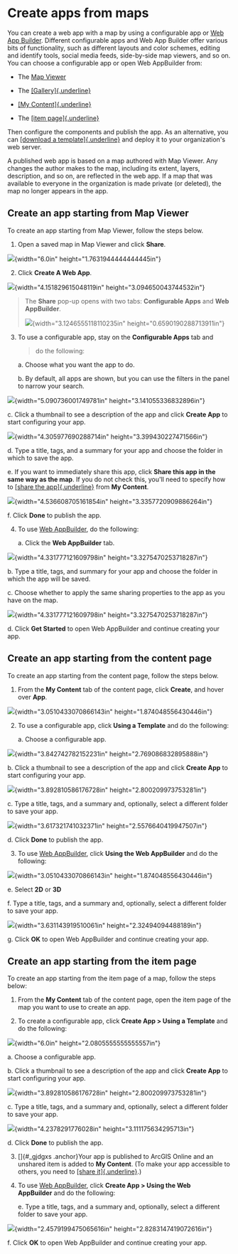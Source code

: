 Create apps from maps
=====================

You can create a web app with a map by using a configurable app or [Web
App Builder](http://links.esri.com/WEBAPPBUILDER). Different
configurable apps and Web App Builder offer various bits of
functionality, such as different layouts and color schemes, editing and
identify tools, social media feeds, side-by-side map viewers, and so on.
You can choose a configurable app or open Web AppBuilder from: 

-   The [Map
    Viewer](http://doc.arcgis.com/en/arcgis-online/create-maps/create-map-apps.htm#ESRI_SECTION1_0A0E43463F304E60B556A670D1CCB6C1)

-   The [[Gallery]{.underline}](http://doc.arcgis.com/en/arcgis-online/create-maps/create-map-apps.htm#ESRI_SECTION1_1308883F68B54B34B2DC6E9461874458)

-   [[My
    Content]{.underline}](http://doc.arcgis.com/en/arcgis-online/create-maps/create-map-apps.htm#ESRI_SECTION1_7E1F85B1D480416692F6A9E8EB8F1ED5)

-   The [[item
    page]{.underline}](http://doc.arcgis.com/en/arcgis-online/create-maps/create-map-apps.htm#ESRI_SECTION1_218B17C716B845F284D12271209D0088)

Then configure the components and publish the app. As an alternative,
you can [[download a
template]{.underline}](http://doc.arcgis.com/en/arcgis-online/create-maps/download-app-templates.htm) and
deploy it to your organization\'s web server.

A published web app is based on a map authored with Map Viewer. Any
changes the author makes to the map, including its extent, layers,
description, and so on, are reflected in the web app. If a map that was
available to everyone in the organization is made private (or deleted),
the map no longer appears in the app.

Create an app starting from Map Viewer
--------------------------------------

To create an app starting from Map Viewer, follow the steps below.

1.  Open a saved map in Map Viewer and click **Share**.

![](How_to_Create_a_Web_App/media/image1.png){width="6.0in"
height="1.7631944444444445in"}

2.  Click **Create A Web App**.

![](How_to_Create_a_Web_App/media/image2.png){width="4.151829615048119in"
height="3.094650043744532in"}

> The **Share** pop-up opens with two tabs: **Configurable
> Apps** and **Web AppBuilder**.
>
> ![](How_to_Create_a_Web_App/media/image3.png){width="3.1246555118110235in"
> height="0.6590190288713911in"}

3.  To use a configurable app, stay on the **Configurable Apps** tab and
    > do the following:

    a.  Choose what you want the app to do.

    b.  By default, all apps are shown, but you can use the filters in
        the panel to narrow your search.

![](How_to_Create_a_Web_App/media/image4.png){width="5.090736001749781in"
height="3.141055336832896in"}

c.  Click a thumbnail to see a description of the app and click **Create
    App** to start configuring your app.

![](How_to_Create_a_Web_App/media/image5.png){width="4.305977690288714in"
height="3.399430227471566in"}

d.  Type a title, tags, and a summary for your app and choose the folder
    in which to save the app.

e.  If you want to immediately share this app, click **Share this app in
    the same way as the map**. If you do not check this, you\'ll need to
    specify how to [[share the
    app]{.underline}](http://doc.arcgis.com/en/arcgis-online/share-maps/share-items.htm) from **My
    Content**.

![](How_to_Create_a_Web_App/media/image6.png){width="4.536608705161854in"
height="3.3357720909886264in"}

f.  Click **Done** to publish the app.

<!-- -->

4.  To use [Web AppBuilder](http://links.esri.com/WEBAPPBUILDER), do the
    following:

    a.  Click the **Web AppBuilder** tab.

![](How_to_Create_a_Web_App/media/image7.png){width="4.331777121609798in"
height="3.3275470253718287in"}

b.  Type a title, tags, and summary for your app and choose the folder
    in which the app will be saved.

c.  Choose whether to apply the same sharing properties to the app as
    you have on the map.

![](How_to_Create_a_Web_App/media/image7.png){width="4.331777121609798in"
height="3.3275470253718287in"}

d.  Click **Get Started** to open Web AppBuilder and continue creating
    your app.

Create an app starting from the content page
--------------------------------------------

To create an app starting from the content page, follow the steps below.

1.  From the **My Content** tab of the content page, click **Create**,
    and hover over **App**.

![](How_to_Create_a_Web_App/media/image8.png){width="3.0510433070866143in"
height="1.874048556430446in"}

2.  To use a configurable app, click **Using a Template** and do the
    following:

    a.  Choose a configurable app.

![](How_to_Create_a_Web_App/media/image9.png){width="3.842742782152231in"
height="2.769086832895888in"}

b.  Click a thumbnail to see a description of the app and click **Create
    App** to start configuring your app.

![](How_to_Create_a_Web_App/media/image10.png){width="3.892810586176728in"
height="2.800209973753281in"}

c.  Type a title, tags, and a summary and, optionally, select a
    different folder to save your app.

![](How_to_Create_a_Web_App/media/image11.png){width="3.617321741032371in"
height="2.5576640419947507in"}

d.  Click **Done** to publish the app.

<!-- -->

3.  To use [Web AppBuilder](http://links.esri.com/WEBAPPBUILDER),
    click **Using the Web AppBuilder** and do the following:

![](How_to_Create_a_Web_App/media/image8.png){width="3.0510433070866143in"
height="1.874048556430446in"}

e.  Select **2D** or **3D**

f.  Type a title, tags, and a summary and, optionally, select a
    different folder to save your app.

![](How_to_Create_a_Web_App/media/image12.png){width="3.631143919510061in"
height="2.32494094488189in"}

g.  Click **OK** to open Web AppBuilder and continue creating your app.

Create an app starting from the item page
-----------------------------------------

To create an app starting from the item page of a map, follow the steps
below:

1.  From the **My Content** tab of the content page, open the item page
    of the map you want to use to create an app.

2.  To create a configurable app, click **Create App \> Using a
    Template** and do the following:

![](How_to_Create_a_Web_App/media/image13.png){width="6.0in"
height="2.0805555555555557in"}

a.  Choose a configurable app.

b.  Click a thumbnail to see a description of the app and click **Create
    App** to start configuring your app.

![](How_to_Create_a_Web_App/media/image10.png){width="3.892810586176728in"
height="2.800209973753281in"}

c.  Type a title, tags, and a summary and, optionally, select a
    different folder to save your app.

![](How_to_Create_a_Web_App/media/image14.png){width="4.2378291776028in"
height="3.111175634295713in"}

d.  Click **Done** to publish the app.

<!-- -->

3.  []{#_gjdgxs .anchor}Your app is published to ArcGIS Online and an
    unshared item is added to **My Content**. (To make your app
    accessible to others, you need to [[share
    it]{.underline}](http://doc.arcgis.com/en/arcgis-online/share-maps/share-items.htm).)

4.  To use [Web AppBuilder](http://links.esri.com/WEBAPPBUILDER),
    click **Create App \> Using the Web AppBuilder** and do the
    following:

    e.  Type a title, tags, and a summary and, optionally, select a
        different folder to save your app.

![](How_to_Create_a_Web_App/media/image15.png){width="2.4579199475065616in"
height="2.8283147419072616in"}

f.  Click **OK** to open Web AppBuilder and continue creating your app.

